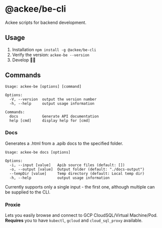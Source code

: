 # @ackee/be-cli

Ackee scripts for backend development.

## Usage

1. Installation `npm install -g @ackee/be-cli`
1. Verify the version: `ackee-be --version`
1. Develop 👨‍💻

## Commands
```
Usage: ackee-be [options] [command]

Options:
  -V, --version  output the version number
  -h, --help     output usage information

Commands:
  docs           Generate API documentation
  help [cmd]     display help for [cmd]
```

### Docs
Generates a .html from a .apib docs to the specified folder.
```
Usage: ackee-be docs [options]

Options:
  -i, --input [value]   Apib source files (default: [])
  -o, --output [value]  Output folder (default: "./docs-output")
  --tempDir [value]     Temp directory (default: Local temp dir)
  -h, --help            output usage information
```

Currently supports only a single input - the first one, although multiple can be supplied to the CLI.

### Proxie
Lets you easily browse and connect to GCP CloudSQL/Virtual Machine/Pod.
**Requires** you to have `kubectl`, `gcloud` and `cloud_sql_proxy` available.
